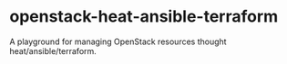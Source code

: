 # openstack-heat-ansible-terraform
A playground for managing OpenStack resources thought heat/ansible/terraform.
